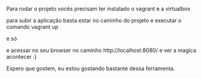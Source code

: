 Para rodar o projeto vocês precisam ter instalado o vagrant e a virtualbox


para subir a aplicação basta estar no caminho do projeto e executar o comando vagrant up

e só

e acessar no seu browser no caminho http://localhost:8080/ e ver a magica acontecer :)

Espero que gostem, eu estou gostando bastante dessa ferramenta.
